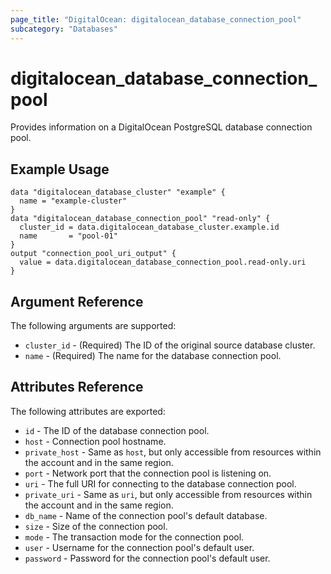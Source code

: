 ```yaml
---
page_title: "DigitalOcean: digitalocean_database_connection_pool"
subcategory: "Databases"
---
```


# digitalocean\_database\_connection\_pool

Provides information on a DigitalOcean PostgreSQL database connection pool.

## Example Usage

```hcl
data "digitalocean_database_cluster" "example" {
  name = "example-cluster"
}
data "digitalocean_database_connection_pool" "read-only" {
  cluster_id = data.digitalocean_database_cluster.example.id
  name       = "pool-01"
}
output "connection_pool_uri_output" {
  value = data.digitalocean_database_connection_pool.read-only.uri
}
```

## Argument Reference

The following arguments are supported:

* `cluster_id` - (Required) The ID of the original source database cluster.
* `name` - (Required) The name for the database connection pool.


## Attributes Reference

The following attributes are exported:

* `id` - The ID of the database connection pool.
* `host` - Connection pool hostname.
* `private_host` - Same as `host`, but only accessible from resources within the account and in the same region.
* `port` - Network port that the connection pool is listening on.
* `uri` - The full URI for connecting to the database connection pool.
* `private_uri` - Same as `uri`, but only accessible from resources within the account and in the same region.
* `db_name` - Name of the connection pool's default database.
* `size` - Size of the connection pool.
* `mode` - The transaction mode for the connection pool. 
* `user` - Username for the connection pool's default user.
* `password` - Password for the connection pool's default user.
